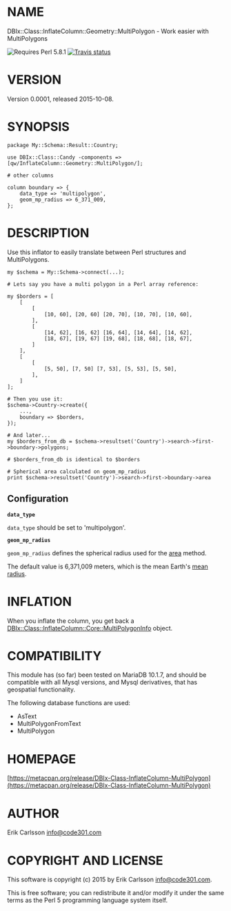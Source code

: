 # NAME

DBIx::Class::InflateColumn::Geometry::MultiPolygon - Work easier with MultiPolygons

![Requires Perl 5.8.1](https://img.shields.io/badge/perl-5.8.1-brightgreen.svg) [![Travis status](https://api.travis-ci.org//.svg?branch=master)](https://travis-ci.org//)

# VERSION

Version 0.0001, released 2015-10-08.

# SYNOPSIS

    package My::Schema::Result::Country;

    use DBIx::Class::Candy -components => [qw/InflateColumn::Geometry::MultiPolygon/];
    
    # other columns

    column boundary => {
        data_type => 'multipolygon',
        geom_mp_radius => 6_371_009,
    };

# DESCRIPTION

Use this inflator to easily translate between Perl structures and MultiPolygons.

    my $schema = My::Schema->connect(...);

    # Lets say you have a multi polygon in a Perl array reference:

    my $borders = [
        [
            [
                [10, 60], [20, 60] [20, 70], [10, 70], [10, 60],
            ],
            [
                [14, 62], [16, 62] [16, 64], [14, 64], [14, 62],
                [18, 67], [19, 67] [19, 68], [18, 68], [18, 67],
            ]
        ],
        [
            [
                [5, 50], [7, 50] [7, 53], [5, 53], [5, 50],
            ],
        ]
    ];

    # Then you use it:
    $schema->Country->create({
        ...,
        boundary => $borders,
    });

    # And later...
    my $borders_from_db = $schema->resultset('Country')->search->first->boundary->polygons;

    # $borders_from_db is identical to $borders

    # Spherical area calculated on geom_mp_radius
    print $schema->resultset('Country')->search->first->boundary->area

## Configuration

**`data_type`**

`data_type` should be set to 'multipolygon'.

**`geom_mp_radius`**

`geom_mp_radius` defines the spherical radius used for the [area](https://metacpan.org/pod/area) method.

The default value is 6,371,009 meters, which is the mean Earth's [mean radius](https://en.wikipedia.org/wiki/Earth_radius#Mean_radius).

# INFLATION

When you inflate the column, you get back a [DBIx::Class::InflateColumn::Core::MultiPolygonInfo](https://metacpan.org/pod/DBIx::Class::InflateColumn::Core::MultiPolygonInfo) object.

# COMPATIBILITY

This module has (so far) been tested on MariaDB 10.1.7, and should be compatible with all Mysql versions, and Mysql derivatives, that has geospatial functionality.

The following database functions are used:

- AsText
- MultiPolygonFromText
- MultiPolygon

# HOMEPAGE

[https://metacpan.org/release/DBIx-Class-InflateColumn-MultiPolygon](https://metacpan.org/release/DBIx-Class-InflateColumn-MultiPolygon)

# AUTHOR

Erik Carlsson <info@code301.com>

# COPYRIGHT AND LICENSE

This software is copyright (c) 2015 by Erik Carlsson <info@code301.com>.

This is free software; you can redistribute it and/or modify it under
the same terms as the Perl 5 programming language system itself.
